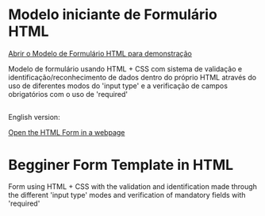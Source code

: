 # Modelo iniciante de Formulário HTML

<a href="https://guipupoalves.github.io/projeto-formulario-html/"> Abrir o Modelo de Formulário HTML para demonstração </a>

 Modelo de formulário usando HTML + CSS com sistema de validação e identificação/reconhecimento de dados dentro do próprio HTML através do uso de diferentes modos do 'input type' e a verificação de campos obrigatórios com o uso de 'required'

 ##

English version:

<a href="https://guipupoalves.github.io/projeto-formulario-html/"> Open the HTML Form in a webpage </a>

# Begginer Form Template in HTML

Form using HTML + CSS with the validation and identification made through the different 'input type' modes and verification of mandatory fields with 'required'
